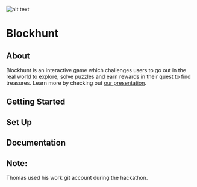 ![alt text](./src/assets/ETHToronto%20Blockhunt%20Logo.png)
# Blockhunt

## About 
Blockhunt is an interactive game which challenges users to go out in the real world to explore, solve puzzles and earn rewards in their quest to find treasures. Learn more by checking out [our presentation](http://www.google.com).

## Getting Started

## Set Up

## Documentation

## Note:
Thomas used his work git account during the hackathon.
